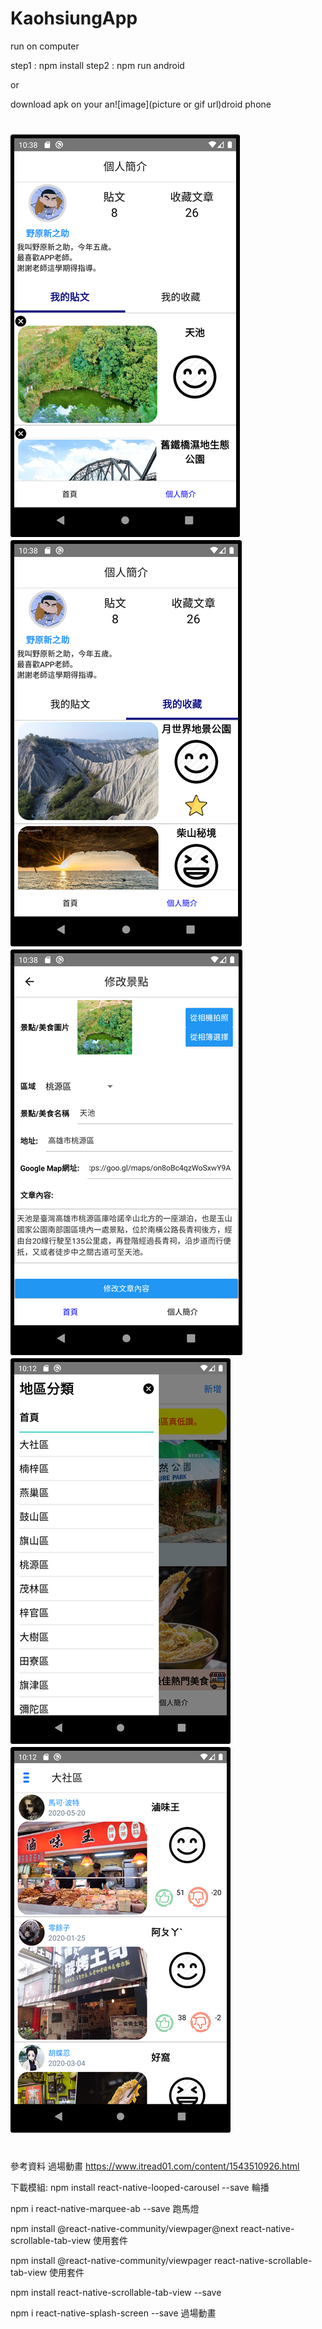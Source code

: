 # KaohsiungApp
run on computer 

step1 : npm install
step2 : npm run android

or

download apk on your an![image](picture or gif url)droid phone



#
![image](https://github.com/C107156116/KaohsiungApp/blob/main/image/image1.png)
![image](https://github.com/C107156116/KaohsiungApp/blob/main/image/image2.png)
![image](https://github.com/C107156116/KaohsiungApp/blob/main/image/image3.png)
![image](https://github.com/C107156116/KaohsiungApp/blob/main/image/image4.png)
![image](https://github.com/C107156116/KaohsiungApp/blob/main/image/image5.png)



#
參考資料 
過場動畫 https://www.itread01.com/content/1543510926.html

下載模組:
npm install react-native-looped-carousel --save  輪播

npm i react-native-marquee-ab --save	跑馬燈

npm install @react-native-community/viewpager@next  react-native-scrollable-tab-view 使用套件

npm install @react-native-community/viewpager	react-native-scrollable-tab-view 使用套件

npm install react-native-scrollable-tab-view --save  

npm i react-native-splash-screen --save 過場動畫













